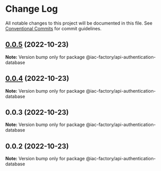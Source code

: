 # Change Log

All notable changes to this project will be documented in this file.
See [Conventional Commits](https://conventionalcommits.org) for commit guidelines.

## [0.0.5](https://github.com/iac-factory/node-authentication-api/compare/@iac-factory/api-authentication-database@0.0.3...@iac-factory/api-authentication-database@0.0.5) (2022-10-23)

**Note:** Version bump only for package @iac-factory/api-authentication-database





## [0.0.4](https://github.com/iac-factory/node-authentication-api/compare/@iac-factory/api-authentication-database@0.0.3...@iac-factory/api-authentication-database@0.0.4) (2022-10-23)

**Note:** Version bump only for package @iac-factory/api-authentication-database





## 0.0.3 (2022-10-23)

**Note:** Version bump only for package @iac-factory/api-authentication-database





## 0.0.2 (2022-10-23)

**Note:** Version bump only for package @iac-factory/api-authentication-database
